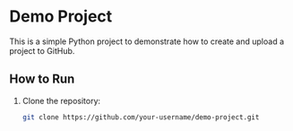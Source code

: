 # Demo Project

This is a simple Python project to demonstrate how to create and upload a project to GitHub.

## How to Run

1. Clone the repository:
   ```bash
   git clone https://github.com/your-username/demo-project.git

